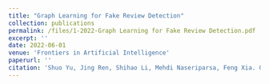 ```yaml
---
title: "Graph Learning for Fake Review Detection"
collection: publications
permalink: /files/1-2022-Graph Learning for Fake Review Detection.pdf
excerpt: ''
date: 2022-06-01
venue: 'Frontiers in Artificial Intelligence'
paperurl: ''
citation: 'Shuo Yu, Jing Ren, Shihao Li, Mehdi Naseriparsa, Feng Xia. Graph Learning for Fake Review Detection, <i>Frontiers in Artificial Intelligence</i>, Vol. 5, 2022. DOI: 10.3389/frai.2022.922589 '
---
```

